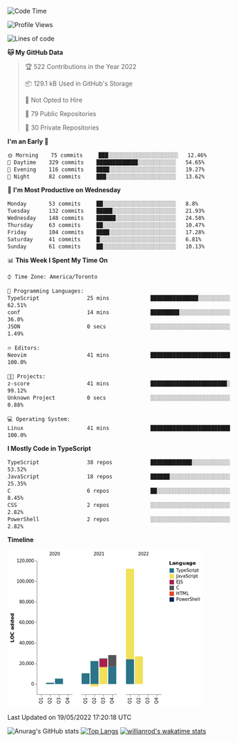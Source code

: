 <!--START_SECTION:waka-->
![Code Time](http://img.shields.io/badge/Code%20Time-233%20hrs%2053%20mins-blue)

![Profile Views](http://img.shields.io/badge/Profile%20Views-0-blue)

![Lines of code](https://img.shields.io/badge/From%20Hello%20World%20I%27ve%20Written-229%20Thousand%20lines%20of%20code-blue)

**🐱 My GitHub Data** 

> 🏆 522 Contributions in the Year 2022
 > 
> 📦 129.1 kB Used in GitHub's Storage 
 > 
> 🚫 Not Opted to Hire
 > 
> 📜 79 Public Repositories 
 > 
> 🔑 30 Private Repositories  
 > 
**I'm an Early 🐤** 

```text
🌞 Morning    75 commits     ███░░░░░░░░░░░░░░░░░░░░░░   12.46% 
🌆 Daytime    329 commits    █████████████░░░░░░░░░░░░   54.65% 
🌃 Evening    116 commits    ████░░░░░░░░░░░░░░░░░░░░░   19.27% 
🌙 Night      82 commits     ███░░░░░░░░░░░░░░░░░░░░░░   13.62%

```
📅 **I'm Most Productive on Wednesday** 

```text
Monday       53 commits     ██░░░░░░░░░░░░░░░░░░░░░░░   8.8% 
Tuesday      132 commits    █████░░░░░░░░░░░░░░░░░░░░   21.93% 
Wednesday    148 commits    ██████░░░░░░░░░░░░░░░░░░░   24.58% 
Thursday     63 commits     ██░░░░░░░░░░░░░░░░░░░░░░░   10.47% 
Friday       104 commits    ████░░░░░░░░░░░░░░░░░░░░░   17.28% 
Saturday     41 commits     █░░░░░░░░░░░░░░░░░░░░░░░░   6.81% 
Sunday       61 commits     ██░░░░░░░░░░░░░░░░░░░░░░░   10.13%

```


📊 **This Week I Spent My Time On** 

```text
⌚︎ Time Zone: America/Toronto

💬 Programming Languages: 
TypeScript               25 mins             ███████████████░░░░░░░░░░   62.51% 
conf                     14 mins             █████████░░░░░░░░░░░░░░░░   36.0% 
JSON                     0 secs              ░░░░░░░░░░░░░░░░░░░░░░░░░   1.49%

🔥 Editors: 
Neovim                   41 mins             █████████████████████████   100.0%

🐱‍💻 Projects: 
z-score                  41 mins             ████████████████████████░   99.12% 
Unknown Project          0 secs              ░░░░░░░░░░░░░░░░░░░░░░░░░   0.88%

💻 Operating System: 
Linux                    41 mins             █████████████████████████   100.0%

```

**I Mostly Code in TypeScript** 

```text
TypeScript               38 repos            █████████████░░░░░░░░░░░░   53.52% 
JavaScript               18 repos            ██████░░░░░░░░░░░░░░░░░░░   25.35% 
C                        6 repos             ██░░░░░░░░░░░░░░░░░░░░░░░   8.45% 
CSS                      2 repos             ░░░░░░░░░░░░░░░░░░░░░░░░░   2.82% 
PowerShell               2 repos             ░░░░░░░░░░░░░░░░░░░░░░░░░   2.82%

```


**Timeline**

![Chart not found](https://raw.githubusercontent.com/wise-introvert/wise-introvert/master/charts/bar_graph.png) 


 Last Updated on 19/05/2022 17:20:18 UTC
<!--END_SECTION:waka-->

![Anurag's GitHub stats](https://github-readme-stats.vercel.app/api?username=wise-introvert&count_private=true&show_icons=true)
[![Top Langs](https://github-readme-stats.vercel.app/api/top-langs/?username=wise-introvert&langs_count=10)](https://github.com/anuraghazra/github-readme-stats)
[![willianrod's wakatime stats](https://github-readme-stats.vercel.app/api/wakatime?username=wiseintrovert)](https://github.com/anuraghazra/github-readme-stats)
